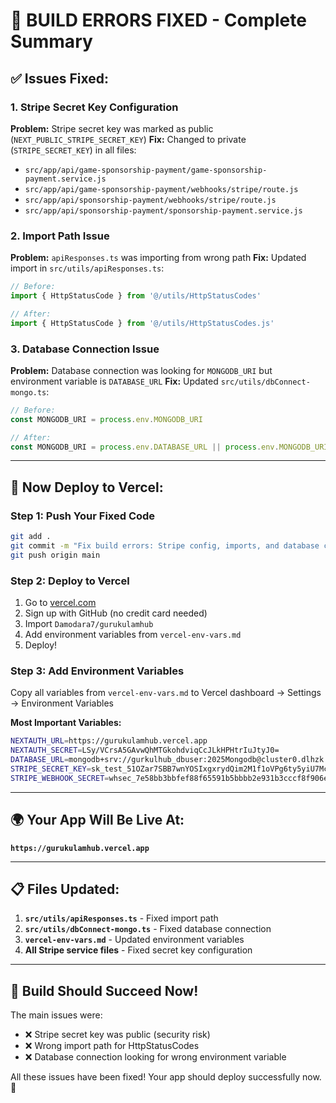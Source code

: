 # 🔧 BUILD ERRORS FIXED - Complete Summary

## ✅ **Issues Fixed:**

### **1. Stripe Secret Key Configuration**
**Problem:** Stripe secret key was marked as public (`NEXT_PUBLIC_STRIPE_SECRET_KEY`)
**Fix:** Changed to private (`STRIPE_SECRET_KEY`) in all files:
- `src/app/api/game-sponsorship-payment/game-sponsorship-payment.service.js`
- `src/app/api/game-sponsorship-payment/webhooks/stripe/route.js`
- `src/app/api/sponsorship-payment/webhooks/stripe/route.js`
- `src/app/api/sponsorship-payment/sponsorship-payment.service.js`

### **2. Import Path Issue**
**Problem:** `apiResponses.ts` was importing from wrong path
**Fix:** Updated import in `src/utils/apiResponses.ts`:
```typescript
// Before:
import { HttpStatusCode } from '@/utils/HttpStatusCodes'

// After:
import { HttpStatusCode } from '@/utils/HttpStatusCodes.js'
```

### **3. Database Connection Issue**
**Problem:** Database connection was looking for `MONGODB_URI` but environment variable is `DATABASE_URL`
**Fix:** Updated `src/utils/dbConnect-mongo.ts`:
```typescript
// Before:
const MONGODB_URI = process.env.MONGODB_URI

// After:
const MONGODB_URI = process.env.DATABASE_URL || process.env.MONGODB_URI
```

---

## 🚀 **Now Deploy to Vercel:**

### **Step 1: Push Your Fixed Code**
```bash
git add .
git commit -m "Fix build errors: Stripe config, imports, and database connection"
git push origin main
```

### **Step 2: Deploy to Vercel**
1. Go to [vercel.com](https://vercel.com)
2. Sign up with GitHub (no credit card needed)
3. Import `Damodara7/gurukulamhub`
4. Add environment variables from `vercel-env-vars.md`
5. Deploy!

### **Step 3: Add Environment Variables**
Copy all variables from `vercel-env-vars.md` to Vercel dashboard → Settings → Environment Variables

**Most Important Variables:**
```bash
NEXTAUTH_URL=https://gurukulamhub.vercel.app
NEXTAUTH_SECRET=LSy/VCrsA5GAvwQhMTGkohdviqCcJLkHPHtrIuJtyJ0=
DATABASE_URL=mongodb+srv://gurkulhub_dbuser:2025Mongodb@cluster0.dlhzk.mongodb.net/gurkulhub?retryWrites=true&w=majority&appName=Cluster0
STRIPE_SECRET_KEY=sk_test_51OZar7SBB7wnYOSIxgxrydQim2M1f1oVPg6ty5yiU7McIYKM1qCwj7fDibjlXCqOps8xMZsDIk686MqiDDh3TsF500xWdlk6VD
STRIPE_WEBHOOK_SECRET=whsec_7e58bb3bbfef88f65591b5bbbb2e931b3cccf8f906edb012ea8a4aeff3fc2586
```

---

## 🌍 **Your App Will Be Live At:**
**`https://gurukulamhub.vercel.app`**

---

## 📋 **Files Updated:**
1. **`src/utils/apiResponses.ts`** - Fixed import path
2. **`src/utils/dbConnect-mongo.ts`** - Fixed database connection
3. **`vercel-env-vars.md`** - Updated environment variables
4. **All Stripe service files** - Fixed secret key configuration

---

## 🎉 **Build Should Succeed Now!**

The main issues were:
- ❌ Stripe secret key was public (security risk)
- ❌ Wrong import path for HttpStatusCodes
- ❌ Database connection looking for wrong environment variable

All these issues have been fixed! Your app should deploy successfully now. 🚀
